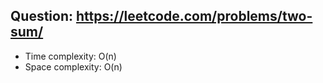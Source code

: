 ## Question: https://leetcode.com/problems/two-sum/

* Time complexity: O(n)
* Space complexity: O(n)